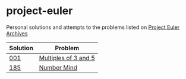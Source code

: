 # project-euler
Personal solutions and attempts to the problems listed on [Project Euler Archives](https://projecteuler.net/archives)


| Solution | Problem |
|-|-|
| [001](https://github.com/enzoblindow/project-euler/tree/master/p001) | [Multiples of 3 and 5](https://projecteuler.net/problem=1) |
| [185](https://github.com/enzoblindow/project-euler/tree/master/p185) | [Number Mind](https://projecteuler.net/problem=185) |
